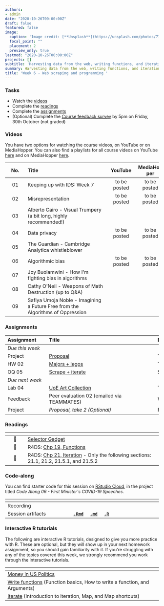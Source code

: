 ```yaml
---
authors:
- admin
date: "2020-10-26T00:00:00Z"
draft: false
featured: false
image:
  caption: 'Image credit: [**Unsplash**](https://unsplash.com/photos/71CjSSB83Wo)'
  focal_point: ""
  placement: 2
  preview_only: true
lastmod: "2020-10-26T00:00:00Z"
projects: []
subtitle: 'Harvesting data from the web, writing functions, and iteration :spider_web:'
summary: Harvesting data from the web, writing functions, and iteration.
title: 'Week 6 - Web scraping and programming '
---
```


### Tasks

- Watch the [videos](/post/06-week/#videos)
- Complete the [readings](/post/06-week/#readings)
- Complete the [assignments](/post/06-week/#assignments)
- (Optional) Complete the [Course feedback survey](https://forms.office.com/Pages/ResponsePage.aspx?id=sAafLmkWiUWHiRCgaTTcYQkmofaddEJLg-Rh784Tz0RUMUhLSFM2WFJUS0pKTUtVQk5RSzhVRFNIQi4u) by 5pm on Friday, 30th October (not graded)

### Videos

You have two options for watching the course videos, on YouTube or on MediaHopper. You can also find a playlists for all course videos on YouTube [here](https://www.youtube.com/playlist?list=PLNUVZZ6hfXX1tyUykCWShOKZdIB0TIhtM) and on MediaHopper [here](https://media.ed.ac.uk/playlist/dedicated/183821961/1_r35z2f16/).

| <div style="width:50px;text-align:center">No.</div> | <div style="width:250px;text-align:left">Title</div> | <div style="width:80px;text-align:center">YouTube</div> | <div style="width:80px;text-align:center">MediaHopper</div> |  <div style="width:80px;text-align:center">Slides</div> | <div style="width:80px;text-align:center">Length</div> |
|:---:|:---------------------|:-------:|:-----------:|:--------:|:------:|
| 01 | Keeping up with IDS: Week 7 | to be posted | to be posted | [<span style='color: #4b5357;'><i class='fas fa-desktop fa-lg'></i></span>](https://ids-s1-20.github.io/slides/week-07/w7-d01-kuwids/w7-d01-kuwids.pdf) |  | 
| 02 | Misrepresentation | to be posted | to be posted | [<span style='color: #4b5357;'><i class='fas fa-desktop fa-lg'></i></span>](https://ids-s1-20.github.io/slides/week-07/w7-d02-misrepresentation/w7-d02-misrepresentation.html) |  | 
| 03 | Alberto Cairo - Visual Trumpery (a bit long, highly recommended!) | [<span style='color: red;'><i class='fab fa-youtube fa-lg'></i></span>](https://youtu.be/Cd046xZhO_8?t=112) |  |  | 73:27 | 
| 04 | Data privacy | to be posted | to be posted | [<span style='color: #4b5357;'><i class='fas fa-desktop fa-lg'></i></span>](https://ids-s1-20.github.io/slides/week-07/w7-d03-privacy/w7-d03-privacy.html) |  | 
| 05 | The Guardian - Cambridge Analytica whistleblower | [<span style='color: red;'><i class='fab fa-youtube fa-lg'></i></span>](https://youtu.be/FXdYSQ6nu-M) |  |  | 13:03 | 
| 06 | Algorithmic bias | to be posted | to be posted | [<span style='color: #4b5357;'><i class='fas fa-desktop fa-lg'></i></span>](https://ids-s1-20.github.io/slides/week-07/w7-d04-algorithmic-bias/w7-d04-algorithmic-bias.html) |  | 
| 07 | Joy Buolamwini - How I'm fighting bias in algorithms | [<span style='color: red;'><i class='fab fa-youtube fa-lg'></i></span>](https://youtu.be/UG_X_7g63rY) |  |  | 8:44 | 
| 08 | Cathy O'Neil - Weapons of Math Destruction (up to Q&A) | [<span style='color: red;'><i class='fab fa-youtube fa-lg'></i></span>](https://youtu.be/TQHs8SA1qpk) |  |  | 33:39 | 
| 09 | Safiya Umoja Noble - Imagining a Future Free from the Algorithms of Oppression | [<span style='color: red;'><i class='fab fa-youtube fa-lg'></i></span>](https://youtu.be/tNi_U1Bb1S0) |  |  | 33:22 | 




### Assignments

| <div style="width:120px;text-align:left">Assignment</div> | <div style="width:340px;text-align:left">Title</div> | <div style="width:200px;text-align:left">Due</div> |
|:---|:---|:---|
| *Due this week* | | |
| Project | [Proposal](https://www.introds.org/#project) | Tue, 27 Oct, 16:00 UK |
| HW 02 | [Majors + legos](https://ids-s1-20.github.io/homework/hw-02/hw-02-majors-legos.html) | Thur, 29 Oct, 16:00 UK |
| OQ 05 | [Scrape + iterate](http://minecr.shinyapps.io/05-scrape-iterate) | Sun, 1 Nov, 23:59 UK |
| *Due next week* | | |
| Lab 04 | [UoE Art Collection](https://ids-s1-20.github.io/labs/lab-04/lab-04-uoe-art.html) | Tue, 3 Nov, 16:00 UK |
| Feedback | Peer evaluation 02 (emailed via TEAMMATES) | Wed, 4 Nov, 16:00 UK |
| Project | *Proposal, take 2 (Optional)* | Fri, 6 Nov, 16:00 UK |

### Readings

| <div style="width:50px"></div>  | <div style="width:420px"></div>  |  <div style="width:200px"></div> |
|:---:|:---|:---:|
| :page_facing_up: | [Selector Gadget](https://rvest.tidyverse.org/articles/selectorgadget.html) | **Required** |
| :open_book: | R4DS: [Chp 19, Functions](https://r4ds.had.co.nz/functions.html) | **Required** |
| :open_book: | R4DS: [Chp 21, Iteration](https://r4ds.had.co.nz/iteration.html) - Only the following sections: 21.1, 21.2, 21.5.1, and 21.5.2 | **Optional** |

### Code-along

You can find starter code for this session on [RStudio Cloud](https://rstudio.cloud/), in the project titled *Code Along 06 - First Minister's COVID-19 Speeches*.

| <div style="width:200px"></div>  | <div style="width:480px"></div>  |
|:---|:---|
| Recording | [<span style="color: red;"><i class="fab fa-youtube fa-lg"></i></span>](https://youtu.be/ioY_CHDZxi4) &nbsp;&nbsp;&nbsp;&nbsp;&nbsp; [<span style="color: #0A1E3F;"><i class="fas fa-file-video fa-lg"></i></span>](https://media.ed.ac.uk/media/IDS+-+Week+06+-+Code+along/1_kaonzufc) |
| Session artifacts | [**`.Rmd`**](https://github.com/ids-s1-20/code-along/blob/master/06-code-along/05-analyse.Rmd) &nbsp;&nbsp;&nbsp; [**`.md`**](https://github.com/ids-s1-20/code-along/blob/master/06-code-along/05-analyse.md) &nbsp;&nbsp;&nbsp; [**`.R`**](https://github.com/ids-s1-20/code-along/blob/master/06-code-along/) |

### Interactive R tutorials

The following are interactive R tutorials, designed to give you more practice with R. These are optional, but they will show up in your next homework assignment, so you should gain familiarity with it. If you're struggling with any of the topics covered this week, we strongly recommend you work through the interactive tutorials.

|  <div style="width:480px"></div>  |  <div style="width:200px"></div>  |
|:---|:---|
| [Money in US Politics](https://minecr.shinyapps.io/dsbox-05-moneyinpolitics/) | Related to HW 03 |
| [Write functions](https://rstudio.cloud/learn/primers/6) (Function basics, How to write a function, and Arguments) | *Optional* |
| [Iterate](https://rstudio.cloud/learn/primers/5) (Introduction to iteration, Map, and Map shortcuts) | *Optional* |
